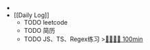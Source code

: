 -
- [[Daily Log]]
	- TODO leetcode
	- TODO 简历
	- TODO JS、TS、Regex练习 >[🍅🍅🍅🍅 100min](#agenda-pomo://?t=f-1690859106249-1500%2Cf-1690862899704-1500%2Cf-1690865838594-1500%2Cf-1690868622357-1500)
